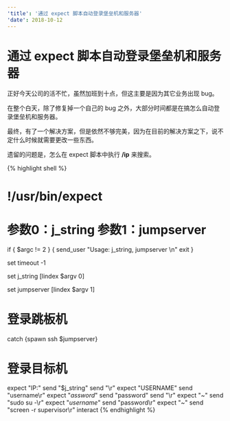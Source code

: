 ```yaml
---
'title': '通过 expect 脚本自动登录堡垒机和服务器'
'date': 2018-10-12
---
```

# 通过 expect 脚本自动登录堡垒机和服务器

正好今天公司的活不忙，虽然加班到十点，但这主要是因为其它业务出现 bug。

在整个白天，除了修复掉一个自己的 bug 之外，大部分时间都是在搞怎么自动登录堡垒机和服务器。

最终，有了一个解决方案，但是依然不够完美，因为在目前的解决方案之下，说不定什么时候就需要更改一些东西。

遗留的问题是，怎么在 expect 脚本中执行 **/ip** 来搜索。

{% highlight shell %}
# !/usr/bin/expect
# 参数0：j\_string  参数1：jumpserver

if { $argc != 2 } {
	send_user "Usage:  j_string, jumpserver \n"
	exit
}

set timeout -1


set j\_string [lindex $argv 0]

set jumpserver [lindex $argv 1]

# 登录跳板机
catch {spawn ssh $jumpserver}

# 登录目标机
expect "IP:"
send "$j\_string"
send "\r"
expect "USERNAME"
send "username\r"
expect "*assword*"
send "password"
send "\r"
expect "*\~*"
send "sudo su -\r"
expect "*username*"
send "password\r"
expect "*\~*"
send "screen -r supervisor\r"
interact
{% endhighlight %}